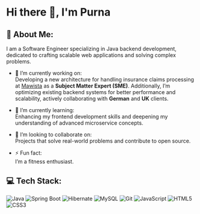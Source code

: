 <!-- PurnaSahu/purna-brahma-12 is a ✨ special ✨ repository because its `README.md` (this file) appears on your GitHub profile. You can click the Preview link to take a look at your changes. -->

# Hi there 👋, I'm **Purna**

## 🌟 About Me:

I am a Software Engineer specializing in Java backend development, dedicated to crafting scalable web applications and solving complex problems.

- 🔭 I’m currently working on:<br>
  Developing a new architecture for handling insurance claims processing at [Mawista](https://www.mawista.com/en/) as a **Subject Matter Expert (SME)**. Additionally, I’m optimizing existing backend systems for better performance and scalability, actively collaborating with **German** and **UK** clients.

- 🌱 I’m currently learning:<br/>
  Enhancing my frontend development skills and deepening my understanding of advanced microservice concepts.

- 💚 I’m looking to collaborate on:<br/>
  Projects that solve real-world problems and contribute to open source.

- ⚡ Fun fact:<br/>
  I’m a fitness enthusiast.

## 💻 Tech Stack:

<div align="left">
  <img src="https://img.shields.io/badge/Java-007396?style=for-the-badge&logo=java&logoColor=white" alt="Java" />
  <img src="https://img.shields.io/badge/Spring%20Boot-6DB33F?style=for-the-badge&logo=spring-boot&logoColor=white" alt="Spring Boot" />
  <img src="https://img.shields.io/badge/Hibernate-59666C?style=for-the-badge&logo=hibernate&logoColor=white" alt="Hibernate" />
  <img src="https://img.shields.io/badge/MySQL-4479A1?style=for-the-badge&logo=mysql&logoColor=white" alt="MySQL" />
  <img src="https://img.shields.io/badge/Git-F05032?style=for-the-badge&logo=git&logoColor=white" alt="Git" />
  <img src="https://img.shields.io/badge/JavaScript-F7DF1E?style=for-the-badge&logo=javascript&logoColor=black" alt="JavaScript" />
  <img src="https://img.shields.io/badge/HTML5-E34F26?style=for-the-badge&logo=html5&logoColor=white" alt="HTML5" />
  <img src="https://img.shields.io/badge/CSS3-1572B6?style=for-the-badge&logo=css3&logoColor=white" alt="CSS3" />
</div>

<!-- Thanks for visiting my GitHub profile! 😊 -->
